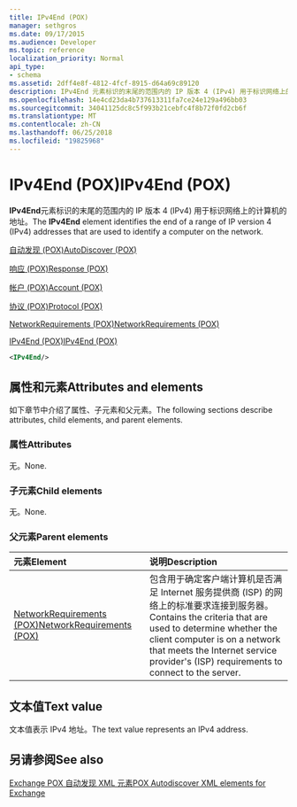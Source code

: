 ```yaml
---
title: IPv4End (POX)
manager: sethgros
ms.date: 09/17/2015
ms.audience: Developer
ms.topic: reference
localization_priority: Normal
api_type:
- schema
ms.assetid: 2dff4e8f-4812-4fcf-8915-d64a69c89120
description: IPv4End 元素标识的末尾的范围内的 IP 版本 4 (IPv4) 用于标识网络上的计算机的地址。
ms.openlocfilehash: 14e4cd23da4b737613311fa7ce24e129a496bb03
ms.sourcegitcommit: 34041125dc8c5f993b21cebfc4f8b72f0fd2cb6f
ms.translationtype: MT
ms.contentlocale: zh-CN
ms.lasthandoff: 06/25/2018
ms.locfileid: "19825968"
---
```

# <a name="ipv4end-pox"></a><span data-ttu-id="848d0-103">IPv4End (POX)</span><span class="sxs-lookup"><span data-stu-id="848d0-103">IPv4End (POX)</span></span>

<span data-ttu-id="848d0-104">**IPv4End**元素标识的末尾的范围内的 IP 版本 4 (IPv4) 用于标识网络上的计算机的地址。</span><span class="sxs-lookup"><span data-stu-id="848d0-104">The **IPv4End** element identifies the end of a range of IP version 4 (IPv4) addresses that are used to identify a computer on the network.</span></span> 
  
[<span data-ttu-id="848d0-105">自动发现 (POX)</span><span class="sxs-lookup"><span data-stu-id="848d0-105">AutoDiscover (POX)</span></span>](autodiscover-pox.md)
  
[<span data-ttu-id="848d0-106">响应 (POX)</span><span class="sxs-lookup"><span data-stu-id="848d0-106">Response (POX)</span></span>](response-pox.md)
  
[<span data-ttu-id="848d0-107">帐户 (POX)</span><span class="sxs-lookup"><span data-stu-id="848d0-107">Account (POX)</span></span>](account-pox.md)
  
[<span data-ttu-id="848d0-108">协议 (POX)</span><span class="sxs-lookup"><span data-stu-id="848d0-108">Protocol (POX)</span></span>](protocol-pox.md)
  
[<span data-ttu-id="848d0-109">NetworkRequirements (POX)</span><span class="sxs-lookup"><span data-stu-id="848d0-109">NetworkRequirements (POX)</span></span>](networkrequirements-pox.md)
  
[<span data-ttu-id="848d0-110">IPv4End (POX)</span><span class="sxs-lookup"><span data-stu-id="848d0-110">IPv4End (POX)</span></span>](ipv4end-pox.md)
  
```xml
<IPv4End/>
```

## <a name="attributes-and-elements"></a><span data-ttu-id="848d0-111">属性和元素</span><span class="sxs-lookup"><span data-stu-id="848d0-111">Attributes and elements</span></span>

<span data-ttu-id="848d0-112">如下章节中介绍了属性、子元素和父元素。</span><span class="sxs-lookup"><span data-stu-id="848d0-112">The following sections describe attributes, child elements, and parent elements.</span></span>
  
### <a name="attributes"></a><span data-ttu-id="848d0-113">属性</span><span class="sxs-lookup"><span data-stu-id="848d0-113">Attributes</span></span>

<span data-ttu-id="848d0-114">无。</span><span class="sxs-lookup"><span data-stu-id="848d0-114">None.</span></span>
  
### <a name="child-elements"></a><span data-ttu-id="848d0-115">子元素</span><span class="sxs-lookup"><span data-stu-id="848d0-115">Child elements</span></span>

<span data-ttu-id="848d0-116">无。</span><span class="sxs-lookup"><span data-stu-id="848d0-116">None.</span></span>
  
### <a name="parent-elements"></a><span data-ttu-id="848d0-117">父元素</span><span class="sxs-lookup"><span data-stu-id="848d0-117">Parent elements</span></span>

|<span data-ttu-id="848d0-118">**元素**</span><span class="sxs-lookup"><span data-stu-id="848d0-118">**Element**</span></span>|<span data-ttu-id="848d0-119">**说明**</span><span class="sxs-lookup"><span data-stu-id="848d0-119">**Description**</span></span>|
|:-----|:-----|
|[<span data-ttu-id="848d0-120">NetworkRequirements (POX)</span><span class="sxs-lookup"><span data-stu-id="848d0-120">NetworkRequirements (POX)</span></span>](networkrequirements-pox.md) <br/> |<span data-ttu-id="848d0-121">包含用于确定客户端计算机是否满足 Internet 服务提供商 (ISP) 的网络上的标准要求连接到服务器。</span><span class="sxs-lookup"><span data-stu-id="848d0-121">Contains the criteria that are used to determine whether the client computer is on a network that meets the Internet service provider's (ISP) requirements to connect to the server.</span></span>  <br/> |
   
## <a name="text-value"></a><span data-ttu-id="848d0-122">文本值</span><span class="sxs-lookup"><span data-stu-id="848d0-122">Text value</span></span>

<span data-ttu-id="848d0-123">文本值表示 IPv4 地址。</span><span class="sxs-lookup"><span data-stu-id="848d0-123">The text value represents an IPv4 address.</span></span>
  
## <a name="see-also"></a><span data-ttu-id="848d0-124">另请参阅</span><span class="sxs-lookup"><span data-stu-id="848d0-124">See also</span></span>



[<span data-ttu-id="848d0-125">Exchange POX 自动发现 XML 元素</span><span class="sxs-lookup"><span data-stu-id="848d0-125">POX Autodiscover XML elements for Exchange</span></span>](pox-autodiscover-xml-elements-for-exchange.md)


